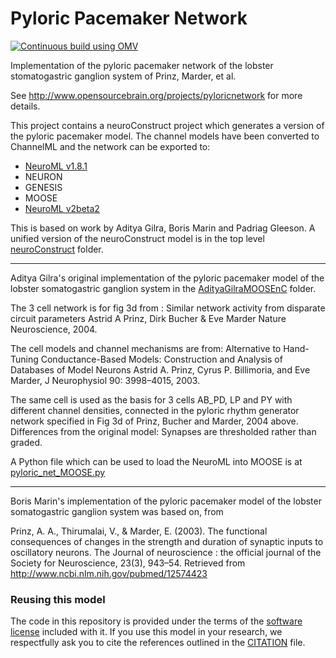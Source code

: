 Pyloric Pacemaker Network
=========================
[![Continuous build using OMV](https://github.com/OpenSourceBrain/PyloricNetwork/actions/workflows/omv-ci.yml/badge.svg)](https://github.com/OpenSourceBrain/PyloricNetwork/actions/workflows/omv-ci.yml)

Implementation of the pyloric pacemaker network of the lobster stomatogastric ganglion system of Prinz, Marder, et al.

See http://www.opensourcebrain.org/projects/pyloricnetwork for more
details.

This project contains a neuroConstruct project which generates a version of the pyloric pacemaker model. The channel models have been converted to ChannelML and the network can be exported to:

- [NeuroML v1.8.1](https://github.com/OpenSourceBrain/PyloricNetwork/tree/master/neuroConstruct/generatedNeuroML)
- NEURON
- GENESIS
- MOOSE
- [NeuroML v2beta2](https://github.com/OpenSourceBrain/PyloricNetwork/tree/master/neuroConstruct/generatedNeuroML2)


This is based on work by Aditya Gilra, Boris Marin and Padriag Gleeson.  A unified version of the neuroConstruct model is in the top level [neuroConstruct](https://github.com/OpenSourceBrain/PyloricNetwork/tree/master/neuroConstruct) folder.

----------------------------------

Aditya Gilra's original implementation of the pyloric pacemaker model of the lobster somatogastric ganglion 
system in the [AdityaGilraMOOSEnC](https://github.com/OpenSourceBrain/PyloricNetwork/tree/master/AdityaGilraMOOSEnC) folder.

The 3 cell network is for fig 3d from :
Similar network activity from disparate circuit parameters
Astrid A Prinz, Dirk Bucher & Eve Marder
Nature Neuroscience, 2004.

The cell models and channel mechanisms are from:
Alternative to Hand-Tuning Conductance-Based Models: Construction and Analysis of Databases of Model Neurons
Astrid A. Prinz, Cyrus P. Billimoria, and Eve Marder,
J Neurophysiol 90: 3998–4015, 2003.

The same cell is used as the basis for 3 cells AB_PD, LP and PY with different channel densities,
 connected in the pyloric rhythm generator network specified in Fig 3d of Prinz, Bucher and Marder, 2004 above.
Differences from the original model: Synapses are thresholded rather than graded.

A Python file which can be used to load the NeuroML into MOOSE is at [pyloric_net_MOOSE.py](https://github.com/OpenSourceBrain/PyloricNetwork/blob/master/AdityaGilraMOOSEnC/pyloric_net_MOOSE.py)

----------------------------------

Boris Marin's implementation of the pyloric pacemaker model of the lobster
somatogastric ganglion system was based on, from

Prinz, A. A., Thirumalai, V., & Marder, E. (2003). The functional
consequences of changes in the strength and duration of synaptic
inputs to oscillatory neurons. The Journal of neuroscience : the
official journal of the Society for Neuroscience, 23(3), 943–54.
Retrieved from http://www.ncbi.nlm.nih.gov/pubmed/12574423


### Reusing this model

The code in this repository is provided under the terms of the [software license](LICENSE) included with it. If you use this model in your research, we respectfully ask you to cite the references outlined in the [CITATION](CITATION.md) file.

